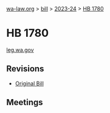 [wa-law.org](/) > [bill](/bill/) > [2023-24](/bill/2023-24/) > [HB 1780](/bill/2023-24/hb/1780/)

# HB 1780
[leg.wa.gov](https://app.leg.wa.gov/billsummary?BillNumber=1780&Year=2023&Initiative=false)

## Revisions
* [Original Bill](1/)

## Meetings